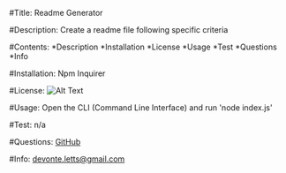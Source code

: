 #Title: 
Readme Generator

#Description: 
Create a readme file following specific criteria

#Contents: 
*Description
*Installation
*License
*Usage
*Test
*Questions
*Info

#Installation: 
Npm Inquirer

#License: 
![Alt Text](https://img.shields.io/badge/License-SPCE-blue)

#Usage:
Open the CLI (Command Line Interface) and run 'node index.js'

#Test:
n/a

#Questions: 
[GitHub](https://github.com/Duhhvonte)

#Info: devonte.letts@gmail.com
